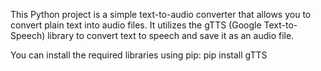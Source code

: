 This Python project is a simple text-to-audio converter that allows you to convert plain text into audio files. It utilizes the gTTS (Google Text-to-Speech) library to convert text to speech and save it as an audio file.

You can install the required libraries using pip:
pip install gTTS
